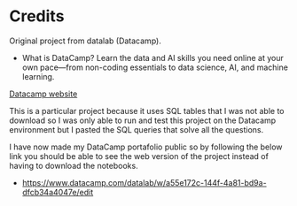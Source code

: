 # Credits

Original project from datalab (Datacamp).

 - What is DataCamp?
   Learn the data and AI skills you need online at your own pace—from non-coding essentials to data science, AI, and machine learning.

[Datacamp website](https://app.datacamp.com/)

This is a particular project because it uses SQL tables that I was not able to download so I was only able to run and test this project on the Datacamp environment but I pasted the SQL queries that solve all the questions.

 I have now made my DataCamp portafolio public so by following the below link you should be able to see the web version of the project instead of having to download the notebooks.
  - https://www.datacamp.com/datalab/w/a55e172c-144f-4a81-bd9a-dfcb34a4047e/edit